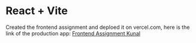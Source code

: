 # React + Vite

Created the frontend assignment and deploed it on vercel.com, here is the link of the production app:
 <a href="https://frontend-assignment-kunal.vercel.app/" target="blank">Frontend Assignment Kunal</a>
